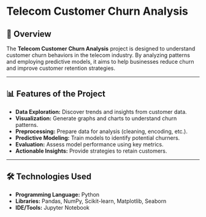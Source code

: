 # Telecom Customer Churn Analysis

## 📄 Overview
The **Telecom Customer Churn Analysis** project is designed to understand customer churn behaviors in the telecom industry. By analyzing patterns and employing predictive models, it aims to help businesses reduce churn and improve customer retention strategies.

---

## 📊 Features of the Project
- **Data Exploration:** Discover trends and insights from customer data.
- **Visualization:** Generate graphs and charts to understand churn patterns.
- **Preprocessing:** Prepare data for analysis (cleaning, encoding, etc.).
- **Predictive Modeling:** Train models to identify potential churners.
- **Evaluation:** Assess model performance using key metrics.
- **Actionable Insights:** Provide strategies to retain customers.

---

## 🛠️ Technologies Used
- **Programming Language:** Python
- **Libraries:** Pandas, NumPy, Scikit-learn, Matplotlib, Seaborn
- **IDE/Tools:** Jupyter Notebook 
